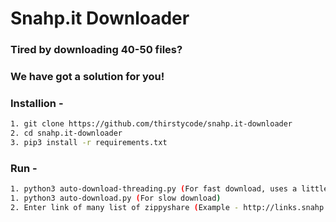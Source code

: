# Snahp.it Downloader

### Tired by downloading 40-50 files?
### We have got a solution for you!

### Installion - 
```bash
1. git clone https://github.com/thirstycode/snahp.it-downloader
2. cd snahp.it-downloader
3. pip3 install -r requirements.txt
```

### Run - 
```bash
1. python3 auto-download-threading.py (For fast download, uses a little CPU, but 5x faster)
1. python3 auto-download.py (For slow download)
2. Enter link of many list of zippyshare (Example - http://links.snahp.it/102hp1x)
```